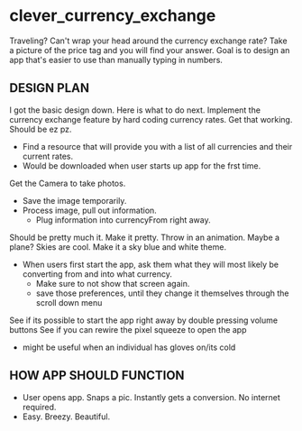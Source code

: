 # clever_currency_exchange
Traveling? Can't wrap your head around the currency exchange rate? Take a picture of the price tag and you will find your answer. Goal is to design an app that's easier to use than manually typing in numbers.





## DESIGN PLAN

I got the basic design down. Here is what to do next.
Implement the currency exchange feature by hard coding currency rates. Get that working. Should be ez pz.
* Find a resource that will provide you with a list of all currencies and their current rates. 
* Would be downloaded when user starts up app for the frst time. 

Get the Camera to take photos.
* Save the image temporarily.
* Process image, pull out information.
  * Plug information into currencyFrom right away.

Should be pretty much it. Make it pretty. Throw in an animation. Maybe a plane? Skies are cool. Make it a sky blue and white theme.
* When users first start the app, ask them what they will most likely be converting from and into what currency.
  * Make sure to not show that screen again.
  * save those preferences, until they change it themselves through the scroll down menu
  
See if its possible to start the app right away by double pressing volume buttons
See if you can rewire the pixel squeeze to open the app
* might be useful when an individual has gloves on/its cold

  
## HOW APP SHOULD FUNCTION

- User opens app. Snaps a pic. Instantly gets a conversion. No internet required.
- Easy. Breezy. Beautiful.

